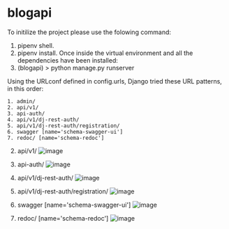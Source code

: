 # blogapi
To initilize the project please use the folowing command:
1. pipenv shell.
2. pipenv install.
Once inside the virtual environment and all the dependencies have been installed:
3. (blogapi) > python manage.py runserver

Using the URLconf defined in config.urls, Django tried these URL patterns, in this order:

    1. admin/
    2. api/v1/
    3. api-auth/
    4. api/v1/dj-rest-auth/
    5. api/v1/dj-rest-auth/registration/
    6. swagger [name='schema-swagger-ui']
    7. redoc/ [name='schema-redoc']

2. api/v1/
![image](https://user-images.githubusercontent.com/3943324/209017050-18fbf8d7-0a5f-4973-b873-bb2c38bb64a2.png)

3. api-auth/
![image](https://user-images.githubusercontent.com/3943324/209017192-1a2ba525-c54f-47b5-82ed-1fb5ac3b7ddb.png)

4. api/v1/dj-rest-auth/
![image](https://user-images.githubusercontent.com/3943324/209017660-befab5ab-0605-41b4-994f-d38b735f4759.png)

5. api/v1/dj-rest-auth/registration/
![image](https://user-images.githubusercontent.com/3943324/209017287-9718eff9-c95b-40ea-baa8-e89ae914c6e9.png)

6. swagger [name='schema-swagger-ui']
![image](https://user-images.githubusercontent.com/3943324/209017358-0e0780f8-f92a-4c1d-9a0b-bfb28264325a.png)

7. redoc/ [name='schema-redoc']
![image](https://user-images.githubusercontent.com/3943324/209017453-9165a287-bce1-4d09-a357-30c484152ac6.png)
